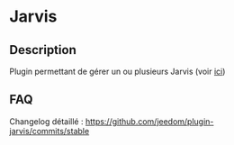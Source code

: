 Jarvis 
======

Description 
-----------

Plugin permettant de gérer un ou plusieurs Jarvis (voir
[ici](https://github.com/alexylem/jarvis))

FAQ 
---

Changelog détaillé :
<https://github.com/jeedom/plugin-jarvis/commits/stable>
